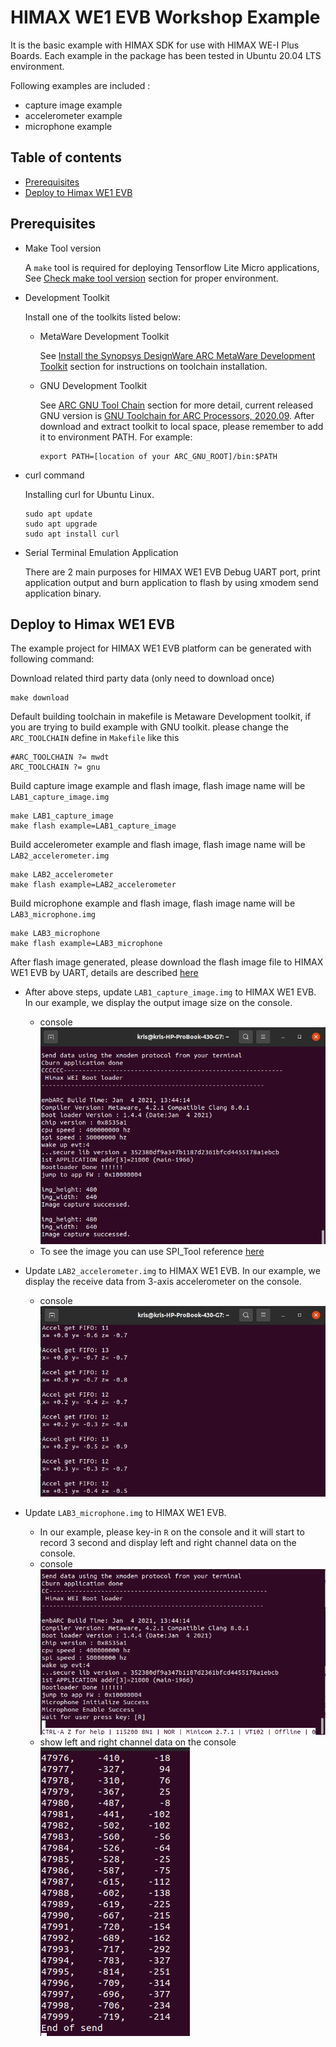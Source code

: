 # HIMAX WE1 EVB Workshop Example
It is the basic example with HIMAX SDK for use with HIMAX WE-I Plus Boards. Each example in the package has been tested in Ubuntu 20.04 LTS environment.

Following examples are included :
- capture image example
- accelerometer example
- microphone example
  
## Table of contents
  - [Prerequisites](#prerequisites)
  - [Deploy to Himax WE1 EVB](#deploy-to-himax-we1-evb)
   
## Prerequisites
- Make Tool version
  
  A `make` tool is required for deploying Tensorflow Lite Micro applications, See
[Check make tool version](https://github.com/tensorflow/tensorflow/blob/master/tensorflow/lite/micro/tools/make/targets/arc/README.md#make-tool)
section for proper environment.

- Development Toolkit
  
  Install one of the toolkits listed below:
  
  - MetaWare Development Toolkit

    See
[Install the Synopsys DesignWare ARC MetaWare Development Toolkit](https://github.com/tensorflow/tensorflow/blob/master/tensorflow/lite/micro/tools/make/targets/arc/README.md#install-the-synopsys-designware-arc-metaware-development-toolkit)
section for instructions on toolchain installation.

  - GNU Development Toolkit

    See
[ARC GNU Tool Chain](https://github.com/foss-for-synopsys-dwc-arc-processors/toolchain) section for more detail, current released GNU version is [GNU Toolchain for ARC Processors, 2020.09](https://github.com/foss-for-synopsys-dwc-arc-processors/toolchain/releases/download/arc-2020.09-release/arc_gnu_2020.09_prebuilt_elf32_le_linux_install.tar.gz). After download and extract toolkit to local space, please remember to add it to environment PATH. For example:

    ```
    export PATH=[location of your ARC_GNU_ROOT]/bin:$PATH
    ```

- curl command
  
  Installing curl for Ubuntu Linux.
  ```
  sudo apt update
  sudo apt upgrade
  sudo apt install curl
  ```
- Serial Terminal Emulation Application

  There are 2 main purposes for HIMAX WE1 EVB Debug UART port, print application output and burn application to flash by using xmodem send application binary.

## Deploy to Himax WE1 EVB

The example project for HIMAX WE1 EVB platform can be generated with following command:

Download related third party data (only need to download once)

```
make download
```

Default building toolchain in makefile is Metaware Development toolkit, if you are trying to build example with GNU toolkit. please change the `ARC_TOOLCHAIN` define in `Makefile` like this

```
#ARC_TOOLCHAIN ?= mwdt
ARC_TOOLCHAIN ?= gnu
```

Build capture image example and flash image, flash image name will be `LAB1_capture_image.img`

```
make LAB1_capture_image
make flash example=LAB1_capture_image
```

Build accelerometer example and flash image, flash image name will be `LAB2_accelerometer.img`

```
make LAB2_accelerometer
make flash example=LAB2_accelerometer
```

Build microphone example and flash image, flash image name will be `LAB3_microphone.img`

```
make LAB3_microphone
make flash example=LAB3_microphone
```

After flash image generated, please download the flash image file to HIMAX WE1 EVB by UART, details are described [here](https://github.com/HimaxWiseEyePlus/bsp_tflu/tree/master/HIMAX_WE1_EVB_user_guide#flash-image-update-at-linux-environment)

- After above steps, update `LAB1_capture_image.img` to HIMAX WE1 EVB. In our example, we display the output image size on the console.
  - console
  ![alt text](images/lab1_captuare_images.png)
  - To see the image you can use SPI_Tool reference [here](https://github.com/HimaxWiseEyePlus/bsp_tflu/tree/master/SPI_Tool#spi-tool-for-receive-meta-data-and-images-from-himax_we1_evb)

- Update `LAB2_accelerometer.img` to HIMAX WE1 EVB. In our example, we display the receive data from 3-axis accelerometer on the console.
  - console
  ![alt text](images/lab2_accelerometer.png)

- Update `LAB3_microphone.img` to HIMAX WE1 EVB. 
  - In our example, please key-in `R` on the console and it will start to record 3 second and display left and right channel data on the console.
  - console
  ![alt text](images/lab3_microphone_1.png)
  - show left and right channel data on the console
  ![alt text](images/lab3_microphone_2.png)